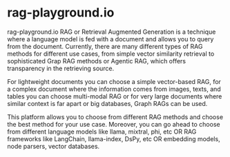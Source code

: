 # rag-playground.io
rag-playground.io
RAG or Retrieval Augmented Generation is a technique where a language model is fed with a document and allows you to query from the document. Currently, there are many different types of RAG methods for different use cases, from simple vector similarity retrieval to sophisticated Grap RAG methods or Agentic RAG, which offers transparency in the retrieving source.

For lightweight documents you can choose a simple vector-based RAG, for a complex document where the information comes from images, texts, and tables you can choose multi-modal RAG or for very large documents where similar context is far apart or big databases, Graph RAGs can be used.

This platform allows you to choose from different RAG methods and choose the best method for your use case. Moreover, you can go ahead to choose from different language models like llama, mixtral, phi, etc OR RAG frameworks like LangChain, llama-index, DsPy, etc OR embedding models, node parsers, vector databases.
